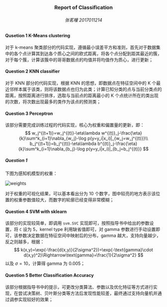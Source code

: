  <h3><center>Report of Classification</center></h3>

 <h6><center>张茗曈 2017011214</center></h6>

#### Qusetion 1 K-Means clustering

对于 k-means 聚类部分的代码实现，遵循最小误差平方和准则，首先对于数据集中的各个点计算其到达各个质心之间的欧式距离，将各个点分配到距其最近的簇，对于每个簇，计算该簇中的哥哥数据点的均值并将均值作为质心，进行更新；

#### Question 2 KNN classifier

对于 KNN 部分的代码实现，根据 KNN 的思想，即数据点在特征空间中的 K 个最近邻样本属于该类，则将该数据点也归为此类；计算已知分类的点与当前分类点的距离，按照距离进行排序，选取与当前点的距离最小的 K 个点统计所在的类出现的次数，将次数出现最多的类作为该点的预测类；

#### Question 3 Perceptron

该部分需要完成训练过程的代码实现，核心为权重和偏置量的更新，即：
$$
w_j^{(t+1)}=w_j^{(t)}-\eta\lambda w^{(t)}_j-\frac{\eta}{k}\sum^k_{i=1}\nabla_{w_j}-\log p(y=y_i|x_i)|_{w_j=w_j^{(t)}}\\
b_j^{(t+1)}=b_j^{(t)}-\eta\lambda b^{(t)}_j-\frac{\eta}{k}\sum^k_{i=1}\nabla_{b_j}-\log p(y=y_i|x_i)|_{b_j=b_j^{(t)}}
$$

##### Question 1

下图为感知机模型的权重：

![weights](https://img.wzf2000.top/image/2021/05/19/weights.png)

对于权重的可视化结果，可以基本看出分为 10 个数字，图中较亮的地方表示该位置的权重参数值较大，而数字的轮廓已经变得非常模糊；

#### Question 4 SVM with sklearn

该部分的实现较简单，即调用 `svm.SVC` 实现即可，按照指导书中给出的参数设置，将 `C` 设为 $5$，kernel type 利用缺省值即可，对 gamma 参数进行手动设置即可，该参数决定数据在特征空间中映射后的分布，gamma 越大，支持向量越少，反之则越多，根据：
$$
k(x,y)=\exp(-\frac{d(x,y)}{2\sigma^2})=\exp(-\text{gamma}\cdot d(x,y)^2)\Rightarrow\text{gamma}=\frac{1}{2\sigma^2}
$$
以及 $\sigma=10$，计算得 gamma 为 0.005；

#### Question 5 Better Classification Accuracy

该部分根据指导书中的提示，可更改分类算法、参数以及优化特征等方式进行实现，在尝试决策树、贝叶斯分类等方法后发现性能较差，最终通过支持向量机并通过调参实现较好的效果；